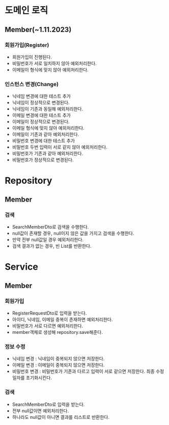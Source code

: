 # 도메인 로직
## Member(~1.11.2023)
### 회원가입(Register)
-  회원가입이 진행된다. 
-  비밀번호가 서로 일치하지 않아 예외처리한다.
-  이메일이 형식에 맞지 않아 예외처리한다.

### 인스턴스 변경(Change)
-  닉네임 변경에 대한 테스트 추가
  - 닉네임이 정상적으로 변경된다.
  - 닉네임이 기존과 동일해 예외처리한다.
-  이메일 변경에 대한 테스트 추가
  - 이메일이 정상적으로 변경된다. 
  - 이메일 형식에 맞지 않아 예외처리한다. 
  - 이메일이 기존과 같아 예외처리한다. 
-  비밀번호 변경에 대한 테스트 추가
  - 비밀번호 두번 입력이 서로 같지 않아 예외처리한다. 
  - 비밀번호가 기존과 같아 예외처리한다. 
  - 비밀번호가 정상적으로 변경된다. 

# Repository
## Member
### 검색
- SearchMemberDto로 검색을 수행한다. 
- null값이 존재할 경우, null이지 않은 값을 가지고 검색을 수행한다. 
- 만약 전부 null값일 경우 예외처리한다. 
- 검색 결과가 없는 경우, 빈 List를 반환한다. 

# Service
## Member
### 회원가입
- RegisterRequestDto로 입력을 받는다. 
- 아이디, 닉네임, 이메일 중복이 존재하면 예외처리한다. 
- 비밀번호가 서로 다르면 예외처리한다. 
- member객체로 생성해 repository.save해준다. 

### 정보 수정
- 닉네임 변경 : 닉네임이 중복되지 않으면 저장한다. 
- 이메일 변경 : 이메일이 중복되지 않으면 저장한다. 
- 비밀번호 변경 : 비밀번호가 기존과 다르고 입력이 서로 같으면 저장한다. 최종 수정일자를 초기화시킨다. 

### 검색
- SearchMemberDto로 입력을 받는다. 
- 전부 null값이면 예외처리한다. 
- 하나라도 null값이 아니면 결과를 리스트로 반환한다. 